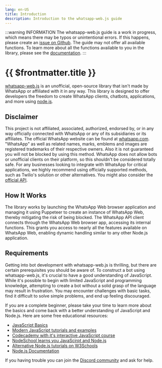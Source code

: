 ```yaml
---
lang: en-US
title: Introduction
description: Introduction to the whatsapp-web.js guide
---
```


:::warning INFORMATION
The whatsapp-web.js guide is a work in progress, which means there may be typos or unintentional errors. If this happens, please create an [issue on Github](https://github.com/wwebjs/wwebjs.dev/issues/new). The guide may not offer all available functions. To learn more about all the functions available to you in the library, please see the [documentation](https://docs.wwebjs.dev/).
:::

# {{ $frontmatter.title }}

[whatsapp-web.js](https://github.com/pedroslopez/whatsapp-web.js) is an unofficial, open-source library that isn't made by WhatsApp or affiliated with it in any way. This library is designed to offer developers the freedom to create WhatsApp clients, chatbots, applications, and more using [node.js](https://nodejs.org/about).

## Disclaimer

This project is not affiliated, associated, authorized, endorsed by, or in any way officially connected with WhatsApp or any of its subsidiaries or its affiliates. The official WhatsApp website can be found at [whatsapp.com](https://whatsapp.com). "WhatsApp" as well as related names, marks, emblems and images are registered trademarks of their respective owners. Also it is not guaranteed you will not be blocked by using this method. WhatsApp does not allow bots or unofficial clients on their platform, so this shouldn't be considered totally safe. For any businesses looking to integrate with WhatsApp for critical applications, we highly recommend using officially supported methods, such as Twilio's solution or other alternatives. You might also consider the [official API](https://developers.facebook.com/docs/whatsapp/).

## How It Works

The library works by launching the WhatsApp Web browser application and managing it using Puppeteer to create an instance of WhatsApp Web, thereby mitigating the risk of being blocked. The WhatsApp API client connects through the WhatsApp Web browser app, accessing its internal functions. This grants you access to nearly all the features available on WhatsApp Web, enabling dynamic handling similar to any other Node.js application.

## Requirements

Getting into bot development with whatsapp-web.js is thrilling, but there are certain prerequisites you should be aware of. To construct a bot using whatsapp-web.js, it's crucial to have a good understanding of JavaScript. While it's possible to begin with limited JavaScript and programming knowledge, attempting to create a bot without a solid grasp of the language may result in frustration. You may encounter challenges with basic tasks, find it difficult to solve simple problems, and end up feeling discouraged.

If you are a complete beginner, please take your time to learn more about the basics and come back with a better understanding of JavaScript and Node.js. Here are some free educational resources:

- [JavaScript Basics](https://www.udacity.com/course/javascript-basics--ud804)
- [Modern JavaScript tutorials and examples](https://javascript.info/)
- [Codecademy with it's interactive JavaScript course](https://www.codecademy.com/learn/introduction-to-javascript)
- [NodeSchool learns you JavaScirpt and Node.js](https://nodeschool.io/)
- [Alternative Node.js tutorials on W3Schools](https://www.w3schools.com/nodejs/default.asp)
- [Node.js Documentation](https://nodejs.org/en/docs/)
  
If you having trouble you can join the [Discord community](https://discord.gg/wyKybbF) and ask for help.